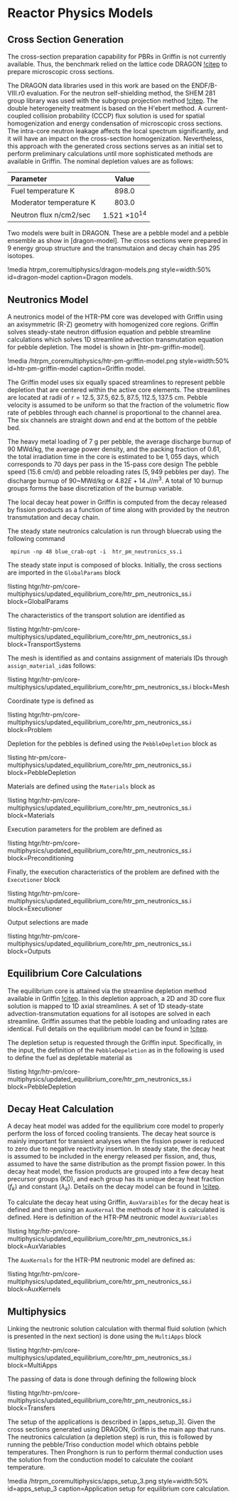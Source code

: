 # Reactor Physics Models

## Cross Section Generation

The cross-section preparation capability for PBRs in Griffin is not currently available. Thus, the benchmark relied on the lattice code DRAGON [!citep](reitsma2013pbmr) to prepare microscopic cross sections. 

The DRAGON data libraries used in this work are based on the ENDF/B-VIII.r0 evaluation. For the neutron self-shielding method, the SHEM 281 group library was used with the subgroup projection method [!citep](hebert2009development). The double heterogeneity treatment is based on the H\'ebert method. A current-coupled collision probability (CCCP) flux solution is used for spatial homogenization and energy condensation of microscopic cross sections. The intra-core neutron leakage affects the local spectrum significantly, and it will have an impact on the cross-section homogenization. Nevertheless, this approach with the generated cross sections serves as an initial set to perform preliminary calculations until more sophisticated methods are available in Griffin.
The nominal depletion values are as follows:

| Parameter | Value |
| :-------- | :----:|
| Fuel temperature K | 898.0 |
| Moderator temperature K | 803.0 |
| Neutron flux n/cm2/sec | 1.521 $\times 10^{14}$ |

Two models were built in DRAGON.
These are a pebble model and a pebble ensemble as show in [dragon-model].
The cross sections were prepared in 9 energy group structure and the transmutaion and decay chain has 295 isotopes.

!media htrpm_coremultiphysics/dragon-models.png
  style=width:50%
  id=dragon-model
  caption=Dragon models.


## Neutronics Model

A neutronics model of the HTR-PM core was developed with Griffin using an axisymmetric (R-Z) geometry with homogenized core regions. Griffin solves steady-state neutron diffusion equation and pebble   streamline calculations which solves 1D streamline advection transmutation equation for pebble depletion.
The model is shown in [htr-pm-griffin-model].

!media /htrpm_coremultiphysics/htr-pm-griffin-model.png
  style=width:50%
  id=htr-pm-griffin-model
  caption=Griffin model.

The Griffin model uses six equally spaced streamlines to represent pebble depletion that are centered within the active core elements. The streamlines are located at radii of $r=12.5, 37.5, 62.5, 87.5, 112.5, 137.5$ cm. Pebble velocity is assumed to be uniform so that the fraction of the volumetric flow rate of pebbles through each channel is proportional to the channel area. The six channels are straight down and end at the bottom of the pebble bed. 

The heavy metal loading of $7$ g per pebble, the average discharge burnup of $90$ MWd/kg, the average power density, and the packing fraction of $0.61$, the total irradiation time in the core is estimated to be $1,055$ days, which corresponds to $70$ days per pass in the 15-pass core design The pebble speed ($15.6$ cm/d) and pebble reloading rates ($5,949$ pebbles per day). The discharge burnup of $90$~MWd/kg or $4.82E+14$ $J/m^3$. A total of 10 burnup groups forms the base discretization of the burnup variable. 

The local decay heat power in Griffin is computed from the decay released by fission products as a function of time along with provided by the neutron transmutation and decay chain.

The steady state neutronics calculation is run through bluecrab using the following command

```
 mpirun -np 48 blue_crab-opt -i  htr_pm_neutronics_ss.i
```

The steady state input is composed of blocks. 
Initially, the cross sections are imported in the ```GlobalParams``` block

!listing htgr/htr-pm/core-multiphysics/updated_equilibrium_core/htr_pm_neutronics_ss.i block=GlobalParams

The characteristics of the transport solution are identified as

!listing htgr/htr-pm/core-multiphysics/updated_equilibrium_core/htr_pm_neutronics_ss.i block=TransportSystems

The mesh is identified as and contains assignment of materials IDs through ```assign_material_id```as follows:

!listing htgr/htr-pm/core-multiphysics/updated_equilibrium_core/htr_pm_neutronics_ss.i block=Mesh

Coordinate type is defined as 

!listing htgr/htr-pm/core-multiphysics/updated_equilibrium_core/htr_pm_neutronics_ss.i block=Problem

Depletion for the pebbles is defined using the ```PebbleDepletion``` block as

!listing htr-pm/core-multiphysics/updated_equilibrium_core/htr_pm_neutronics_ss.i block=PebbleDepletion

Materials are defined using the ```Materials``` block as

!listing htgr/htr-pm/core-multiphysics/updated_equilibrium_core/htr_pm_neutronics_ss.i block=Materials

Execution parameters for the problem are defined as

!listing htgr/htr-pm/core-multiphysics/updated_equilibrium_core/htr_pm_neutronics_ss.i block=Preconditioning

Finally, the execution characteristics of the problem are defined with the ```Executioner``` block

!listing htgr/htr-pm/core-multiphysics/updated_equilibrium_core/htr_pm_neutronics_ss.i block=Executioner

Output selections are made 

!listing htgr/htr-pm/core-multiphysics/updated_equilibrium_core/htr_pm_neutronics_ss.i block=Outputs




## Equilibrium Core Calculations

The equilibrium core is attained via the streamline depletion method available in Griffin [!citep](schunert2020nrc).
In this depletion approach, a 2D and 3D core flux solution is mapped to 1D axial streamlines.
A set of 1D steady-state advection-transmutation equations for all isotopes are solved in each
streamline. Griffin assumes that the pebble loading and unloading rates are identical.
Full details on the equilibrium model can be found in [!citep](jaradat2023gas).

The depletion setup is requested through the Griffin input.
Specifically, in the input, the definition of the ```PebbleDepeletion``` as in the following is used to define 
the fuel as depletable material as

!listing htgr/htr-pm/core-multiphysics/updated_equilibrium_core/htr_pm_neutronics_ss.i block=PebbleDepletion

## Decay Heat Calculation

A decay heat model was added for the equilibrium core model to properly perform the loss of
forced cooling transients. The decay heat source is mainly important for transient analyses when
the fission power is reduced to zero due to negative reactivity insertion. In steady state, the decay
heat is assumed to be included in the energy released per fission, and, thus, assumed to have the
same distribution as the prompt fission power. In this decay heat model, the fission products are
grouped into a few decay heat precursor groups (KD), and each group has its unique decay heat
fraction ($f_k$) and constant ($\lambda_k$).
Details on the decay model can be found in [!citep](jaradat2023gas).


To calculate the decay heat using Griffin, ```AuxVaraibles``` for the decay heat is defined and then using an ```AuxKernal``` the methods of how it is calculated is defined.
Here is definition of the HTR-PM neutronic model ```AuxVariables```

!listing htgr/htr-pm/core-multiphysics/updated_equilibrium_core/htr_pm_neutronics_ss.i block=AuxVariables

The ```AuxKernals``` for the HTR-PM neutronic model are defined as:

!listing htgr/htr-pm/core-multiphysics/updated_equilibrium_core/htr_pm_neutronics_ss.i block=AuxKernels

## Multiphysics

Linking the neutronic solution calculation with thermal fluid solution (which is presented in the next section) is done using the ```MultiApps``` block

!listing htgr/htr-pm/core-multiphysics/updated_equilibrium_core/htr_pm_neutronics_ss.i block=MultiApps

The passing of data is done through defining the following block

!listing htgr/htr-pm/core-multiphysics/updated_equilibrium_core/htr_pm_neutronics_ss.i block=Transfers


The setup of the applications is described in [apps_setup_3].
Given the cross sections generated using DRAGON, Griffin is the main app that runs.
The neutronics calculation (a depletion step) is run, this is followed by running the pebble/Triso conduction model which obtains pebble temperatures.
Then Pronghorn is run to perform thermal conduction uses the solution from the conduction model to calculate the coolant temperature.

!media /htrpm_coremultiphysics/apps_setup_3.png
  style=width:50%
  id=apps_setup_3
  caption=Application setup for equilibrium core calculation.

